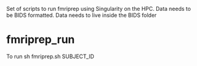 Set of scripts to run fmriprep using Singularity on the HPC. Data needs to be BIDS formatted. Data needs to live inside the BIDS folder
# fmriprep_run

To run sh fmriprep.sh SUBJECT_ID
